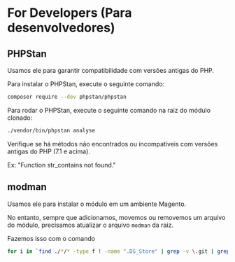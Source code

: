 # For Developers (Para desenvolvedores)

## PHPStan
Usamos ele para garantir compatibilidade com versões antigas do PHP.

Para instalar o PHPStan, execute o seguinte comando:
```bash
composer require --dev phpstan/phpstan
```

Para rodar o PHPStan, execute o seguinte comando na raiz do módulo clonado:
```bash
./vendor/bin/phpstan analyse
```

Verifique se há métodos não encontrados ou incompatíveis com versões antigas do PHP (7.1 e acima).

Ex: "Function str_contains not found."

## modman
Usamos ele para instalar o módulo em um ambiente Magento.

No entanto, sempre que adicionamos, movemos ou removemos um arquivo do módulo, precisamos atualizar o arquivo `modman` da raiz.

Fazemos isso com o comando
```bash
for i in `find ./*/* -type f ! -name ".DS_Store" | grep -v \.git | grep -v "^.$" | grep -v "modman" | grep -v "vendor" | sed 's/\.\///'`; do echo ${i} ${i}; done > modman